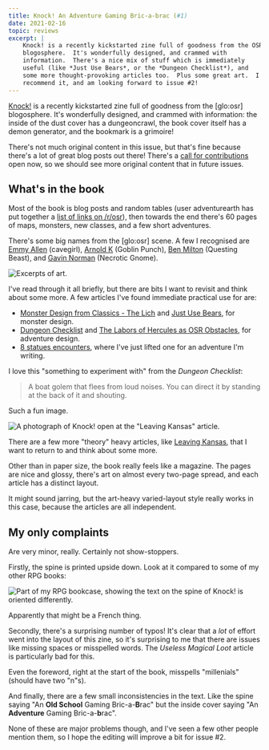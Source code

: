 ```yaml
---
title: Knock! An Adventure Gaming Bric-a-brac (#1)
date: 2021-02-16
topic: reviews
excerpt: |
    Knock! is a recently kickstarted zine full of goodness from the OSR
    blogosphere.  It's wonderfully designed, and crammed with
    information.  There's a nice mix of stuff which is immediately
    useful (like *Just Use Bears*, or the *Dungeon Checklist*), and
    some more thought-provoking articles too.  Plus some great art.  I
    recommend it, and am looking forward to issue #2!
---
```


[Knock!][] is a recently kickstarted zine full of goodness from the
[glo:osr] blogosphere.  It's wonderfully designed, and crammed with
information: the inside of the dust cover has a dungeoncrawl, the book
cover itself has a demon generator, and the bookmark is a grimoire!

There's not much original content in this issue, but that's fine
because there's a lot of great blog posts out there!  There's a [call
for contributions][] open now, so we should see more original content
that in future issues.

[Knock!]: https://www.themerrymushmen.com/
[call for contributions]: https://www.themerrymushmen.com/2021/02/09/knocks-permanent-call-to-contribution/

## What's in the book

Most of the book is blog posts and random tables (user adventurearth
has put together a [list of links on /r/osr][]), then towards the end
there's 60 pages of maps, monsters, new classes, and a few short
adventures.

There's some big names from the [glo:osr] scene.  A few I recognised
are [Emmy Allen][] (cavegirl), [Arnold K][] (Goblin Punch), [Ben
Milton][] (Questing Beast), and [Gavin Norman][] (Necrotic Gnome).

![Excerpts of art.](files/knock-issue-1/art.jpg)

I've read through it all briefly, but there are bits I want to revisit
and think about some more.  A few articles I've found immediate
practical use for are:

- [Monster Design from Classics - The Lich][] and [Just Use Bears][], for monster design.
- [Dungeon Checklist][] and [The Labors of Hercules as OSR Obstacles][], for adventure design.
- [8 statues encounters][], where I've just lifted one for an adventure I'm writing.

I love this "something to experiment with" from the *Dungeon
Checklist*:

> A boat golem that flees from loud noises.  You can direct it by
> standing at the back of it and shouting.

Such a fun image.

![A photograph of Knock! open at the "Leaving Kansas" article.](files/knock-issue-1/leaving-kansas.jpg)

There are a few more "theory" heavy articles, like [Leaving Kansas][],
that I want to return to and think about some more.

Other than in paper size, the book really feels like a magazine.  The
pages are nice and glossy, there's art on almost every two-page
spread, and each article has a distinct layout.

It might sound jarring, but the art-heavy varied-layout style really
works in this case, because the articles are all independent.

[list of links on /r/osr]: https://www.reddit.com/r/osr/comments/lhv33e/knock_1_article_list_with_web_links/
[Emmy Allen]: http://cavegirlgames.blogspot.com/
[Arnold K]: http://goblinpunch.blogspot.com/
[Ben Milton]: https://www.youtube.com/c/QuestingBeast
[Gavin Norman]: https://necroticgnome.com/
[Monster Design from Classics - The Lich]: https://www.bastionland.com/2018/12/monster-design-from-classics-lich.html
[Just Use Bears]: https://talesofthegrotesqueanddungeonesque.blogspot.com/2016/08/just-use-bears.html
[Dungeon Checklist]: http://goblinpunch.blogspot.com/2016/01/dungeon-checklist.html
[The Labors of Hercules as OSR Obstacles]: http://questingblog.com/the-labors-of-heracles-as-osr-obstacles/
[8 statues encounters]: http://merrymushmen.canalblog.com/archives/2020/01/17/37948151.html
[Leaving Kansas]: http://cavegirlgames.blogspot.com/2018/03/leaving-kansas.html

## My only complaints

Are very minor, really.  Certainly not show-stoppers.

Firstly, the spine is printed upside down.  Look at it compared to
some of my other RPG books:

![Part of my RPG bookcase, showing the text on the spine of Knock! is oriented differently.](files/knock-issue-1/spine.jpg)

Apparently that might be a French thing.

Secondly, there's a surprising number of typos!  It's clear that a
*lot* of effort went into the layout of this zine, so it's surprising
to me that there are issues like missing spaces or misspelled words.
The *Useless Magical Loot* article is particularly bad for this.

Even the foreword, right at the start of the book, misspells
"millenials" (should have two "n"s).

And finally, there are a few small inconsistencies in the text.  Like
the spine saying "An **Old School** Gaming Bric-a-**B**rac" but the
inside cover saying "An **Adventure** Gaming Bric-a-**b**rac".

None of these are major problems though, and I've seen a few other
people mention them, so I hope the editing will improve a bit for
issue #2.
